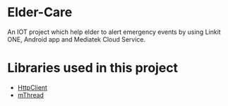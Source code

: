 # Elder-Care
An IOT project which help elder to alert emergency events by using Linkit ONE, Android app and Mediatek Cloud Service.

# Libraries used in this project

 -  [HttpClient](https://github.com/amcewen/HttpClient)
 -  [mThread](https://github.com/jlamothe/mthread)
